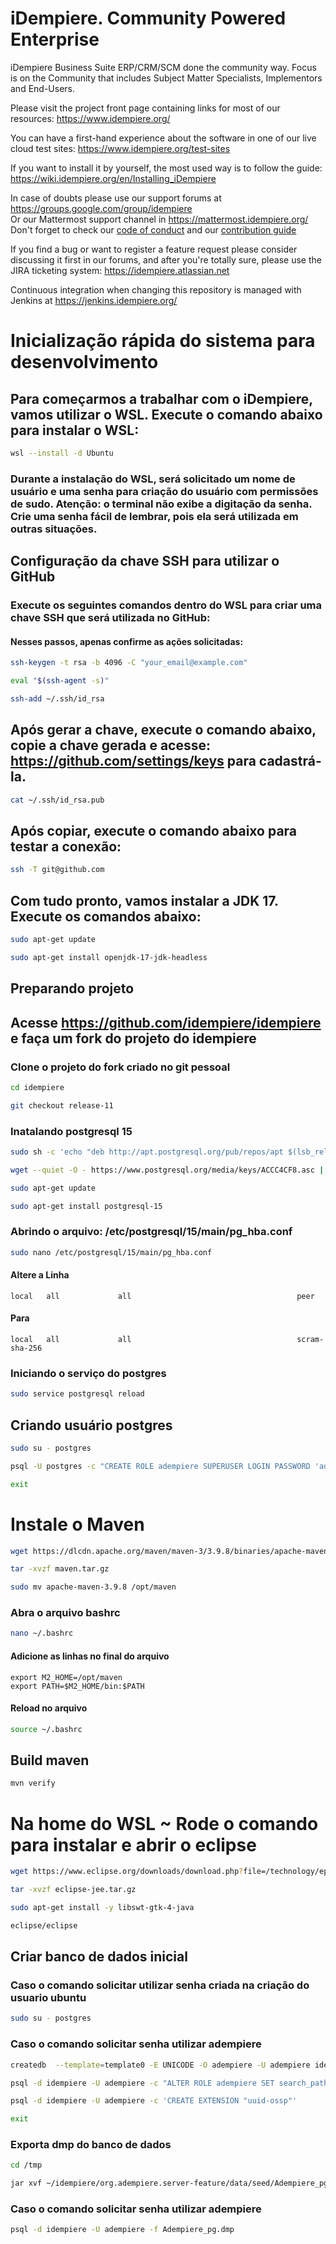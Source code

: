 # iDempiere. Community Powered Enterprise

iDempiere Business Suite ERP/CRM/SCM done the community way.  Focus is on the Community that includes Subject Matter Specialists, Implementors and End-Users.

Please visit the project front page containing links for most of our resources: https://www.idempiere.org/

You can have a first-hand experience about the software in one of our live cloud test sites: https://www.idempiere.org/test-sites

If you want to install it by yourself, the most used way is to follow the guide: https://wiki.idempiere.org/en/Installing_iDempiere

In case of doubts please use our support forums at https://groups.google.com/group/idempiere  
Or our Mattermost support channel in https://mattermost.idempiere.org/  
Don't forget to check our [code of conduct](CODE_OF_CONDUCT.md) and our [contribution guide](CONTRIBUTING.md)

If you find a bug or want to register a feature request please consider discussing it first in our forums, and after you're totally sure, please use the JIRA ticketing system: https://idempiere.atlassian.net

Continuous integration when changing this repository is managed with Jenkins at https://jenkins.idempiere.org/

# Inicialização rápida do sistema para desenvolvimento

## Para começarmos a trabalhar com o iDempiere, vamos utilizar o WSL. Execute o comando abaixo para instalar o WSL:

```bash
wsl --install -d Ubuntu
```

### Durante a instalação do WSL, será solicitado um nome de usuário e uma senha para criação do usuário com permissões de sudo. Atenção: o terminal não exibe a digitação da senha. Crie uma senha fácil de lembrar, pois ela será utilizada em outras situações.

## Configuração da chave SSH para utilizar o GitHub

### Execute os seguintes comandos dentro do WSL para criar uma chave SSH que será utilizada no GitHub:

#### Nesses passos, apenas confirme as ações solicitadas:

```bash
ssh-keygen -t rsa -b 4096 -C "your_email@example.com"
```

```bash
eval "$(ssh-agent -s)"
```

```bash
ssh-add ~/.ssh/id_rsa
```

## Após gerar a chave, execute o comando abaixo, copie a chave gerada e acesse: https://github.com/settings/keys para cadastrá-la.

```bash
cat ~/.ssh/id_rsa.pub
```

## Após copiar, execute o comando abaixo para testar a conexão:

```bash
ssh -T git@github.com
```

## Com tudo pronto, vamos instalar a JDK 17. Execute os comandos abaixo:

```bash
sudo apt-get update
```

```bash
sudo apt-get install openjdk-17-jdk-headless
```


## Preparando projeto
## Acesse https://github.com/idempiere/idempiere e faça um fork do projeto do idempiere
### Clone o projeto do fork criado no git pessoal
```bash
cd idempiere
```
```bash
git checkout release-11
```
### Inatalando postgresql 15
```bash
sudo sh -c 'echo "deb http://apt.postgresql.org/pub/repos/apt $(lsb_release -cs)-pgdg main" > /etc/apt/sources.list.d/pgdg.list'
```
```bash
wget --quiet -O - https://www.postgresql.org/media/keys/ACCC4CF8.asc | sudo apt-key add -
```
```bash
sudo apt-get update
```
```bash
sudo apt-get install postgresql-15
```

### Abrindo o arquivo: /etc/postgresql/15/main/pg_hba.conf
```bash
sudo nano /etc/postgresql/15/main/pg_hba.conf
```
#### Altere a Linha
```
local   all             all                                     peer
```
#### Para
```
local   all             all                                     scram-sha-256
```
### Iniciando o serviço do postgres 
```bash
sudo service postgresql reload
```
## Criando usuário postgres
```bash
sudo su - postgres
```
```bash
psql -U postgres -c "CREATE ROLE adempiere SUPERUSER LOGIN PASSWORD 'adempiere'"
```
```bash
exit
```

# Instale o Maven 
```bash
wget https://dlcdn.apache.org/maven/maven-3/3.9.8/binaries/apache-maven-3.9.8-bin.tar.gz -O maven.tar.gz
```
```bash
tar -xvzf maven.tar.gz
```
```bash
sudo mv apache-maven-3.9.8 /opt/maven
```

### Abra o arquivo bashrc
```bash
nano ~/.bashrc
```
#### Adicione as linhas no final do arquivo
```
export M2_HOME=/opt/maven
export PATH=$M2_HOME/bin:$PATH
```
#### Reload no arquivo
```bash
source ~/.bashrc
```

## Build maven
```bash
mvn verify
```

# Na home do WSL ~ Rode o comando para instalar e abrir o eclipse
```bash
wget https://www.eclipse.org/downloads/download.php?file=/technology/epp/downloads/release/2023-03/R/eclipse-jee-2023-03-R-linux-gtk-x86_64.tar.gz -O eclipse-jee.tar.gz
```
```bash
tar -xvzf eclipse-jee.tar.gz
```
```bash
sudo apt-get install -y libswt-gtk-4-java
```
```bash
eclipse/eclipse
```

## Criar banco de dados inicial
### Caso o comando solicitar utilizar senha criada na criação do usuario ubuntu
```bash
sudo su - postgres
```
### Caso o comando solicitar senha utilizar adempiere
```bash
createdb  --template=template0 -E UNICODE -O adempiere -U adempiere idempiere
```
```bash
psql -d idempiere -U adempiere -c "ALTER ROLE adempiere SET search_path TO adempiere, pg_catalog"
```
```bash
psql -d idempiere -U adempiere -c 'CREATE EXTENSION "uuid-ossp"'
```
```bash
exit
```

### Exporta dmp do banco de dados
```bash
cd /tmp
```
```bash
jar xvf ~/idempiere/org.adempiere.server-feature/data/seed/Adempiere_pg.jar
```
### Caso o comando solicitar senha utilizar adempiere
```bash
psql -d idempiere -U adempiere -f Adempiere_pg.dmp
```

